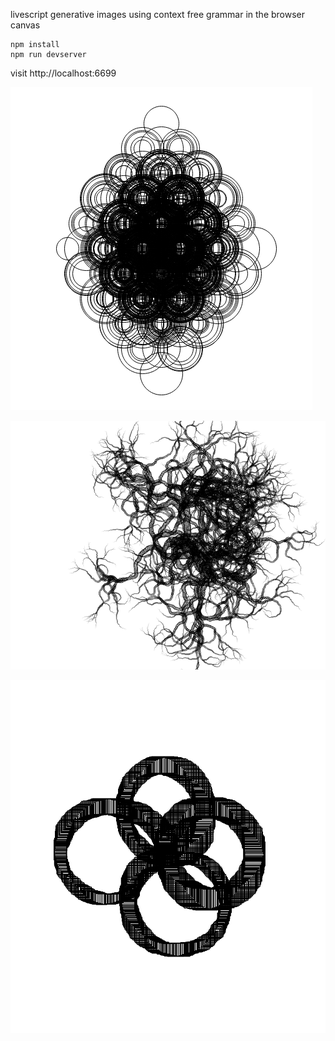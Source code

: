 livescript generative images using context free grammar in the browser canvas



```
npm install
npm run devserver
```

visit http://localhost:6699


![sample1](sample1.jpg)

![sample2](sample2.jpg)

![sample3](sample3.jpg)
